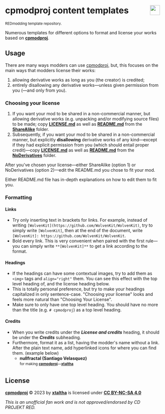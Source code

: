 <!-- @format -->

# cpmodproj content templates <img align="right" src="https://user-images.githubusercontent.com/99456326/253195160-df589079-e508-4c30-8bd4-f7acebc43187.svg" width="32px">

<sup>REDmodding template repository.</sup>

Numerous templates for different options to format and license your works based on **[cpmodproj]**.

## Usage

There are many ways modders can use [cpmodproj], but, this focuses on the main ways that modders license their works:

1. allowing derivative works as long as you (the creator) is credited;
1. entirely disallowing any derivative works&mdash;unless given permission from you (&mdash;and only from you).

### Choosing your license

1. If you want your mod to be shared in a non-commercial manner, but allowing derivative works (e.g. unpacking and/or modifying source files) to be made; copy **[LICENSE.md](ShareAlike/LICENSE.md)** as well as **[README.md](ShareAlike/README.md)** from the **[ShareAlike](ShareAlike/)** folder.
1. Subsequently, if you want your mod to be shared in a non-commercial manner, but explicitly **disallowing** derivative works of any kind&mdash;except if they had explicit permission from you (which should entail proper credit)&mdash;copy **[LICENSE.md](NoDerivatives/LICENSE.md)** as well as **[README.md](NoDerivatives/README.md)** from the **[NoDerivatives](NoDerivatives/)** folder.

After you've chosen your license&mdash;either ShareAlike (option 1) or NoDerivatives (option 2)&mdash;edit the README.md you chose to fit your mod.

Either README.md file has in-depth explanations on how to edit them to fit you.

### Formatting

#### Links

- Try only inserting text in brackets for links. For example, instead of writing `[WolvenKit](https://github.com/WolvenKit/WolvenKit)`, try to simply write `[WolvenKit]`, then at the end of the document, write `[WolvenKit]: https://github.com/WolvenKit/WolvenKit`.
- Bold every link. This is very convenient when paired with the first rule&mdash;you can simply write `**[WolvenKit]**` to get a link according to the format.

#### Headings

- If the headings can have some contextual images, try to add them as `<img>` tags and `align="right"` them. You can see this effect with the top level heading of, and the license heading below.
- This is totally personal preference, but try to make your headings capitalized in only sentence-case. "Choosing your license" looks and feels more natural than "Choosing Your License".
- Make sure to only have one top level heading. You should have no more than the title (e.g. `# cpmodproj`) as a top level heading.

#### Credits

- When you write credits under the **_License and credits_** heading, it should be under the **_Credits_** subheading.
- Furthermore, format it as a list, having the modder's name without a link. After the plain text name, add hyperlinked icons for where you can find them. (example below)
  - **nullfractal (Santiago Velasquez)** <sub>[<img src="https://images.nexusmods.com/favicons/ReskinOrange/favicon-230x230.png" height="16px">](https://www.nexusmods.com/cyberpunk2077/users/75442863) [<img src="https://github.com/fluidicon.png" height="16px">](https://github.com/nullfrctl)</sub>  
    <sup>for making **[cpmodproj]**&mdash;**[xtaltha]**</sup>

## License <img align="right" height="16px" src="https://mirrors.creativecommons.org/presskit/icons/sa.svg"><img align="right" height="16px" src="https://mirrors.creativecommons.org/presskit/icons/nc.svg"> <img align="right" height="16px" src="https://mirrors.creativecommons.org/presskit/icons/by.svg"> <img align="right" height="16px" src="https://mirrors.creativecommons.org/presskit/icons/cc.svg">

**[cpmodproj]** © 2023 by **[xtaltha]** is licensed under **[CC BY-NC-SA 4.0]**

_This is an unofficial fan work and is not approved/endorsed by CD PROJEKT RED._

[CC BY-NC-SA 4.0]: http://creativecommons.org/licenses/by-nc-sa/4.0/
[xtaltha]: https://github.com/xtaltha
[cpmodproj]: https://github.com/xtaltha/cpmodproj
